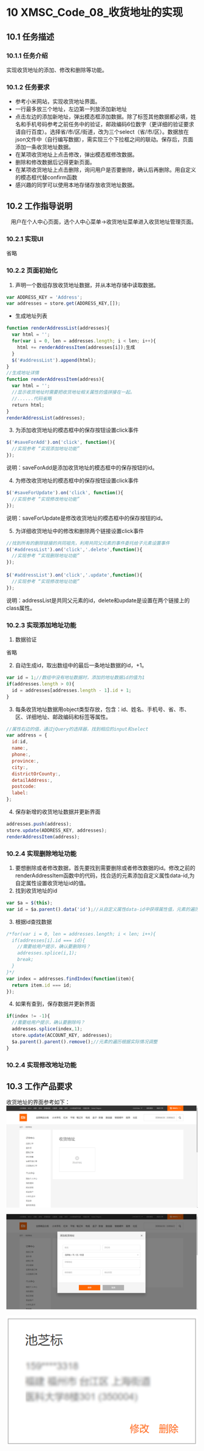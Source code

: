 # 10 XMSC_Code_08_收货地址的实现
## 10.1	任务描述
### 10.1.1 任务介绍
实现收货地址的添加、修改和删除等功能。
### 10.1.2	任务要求
* 参考小米网站，实现收货地址界面。
* 一行最多放三个地址，左边第一列放添加新地址
* 点击左边的添加新地址，弹出模态框添加数据。除了标签其他数据都必填，姓名和手机号码参考之前任务中的验证，邮政编码6位数字（更详细的验证要求请自行百度）。选择省/市/区/街道，改为三个select（省/市/区）。数据放在json文件中（自行编写数据），需实现三个下拉框之间的联动。保存后，页面添加一条收货地址数据。
* 在某项收货地址上点击修改，弹出模态框修改数据。
* 删除和修改数据后记得更新页面。
* 在某项收货地址上点击删除，询问用户是否要删除，确认后再删除。用自定义的模态框代替confirm函数
* 感兴趣的同学可以使用本地存储存放收货地址数据。

## 10.2	工作指导说明
    用户在个人中心页面，选个人中心菜单→收货地址菜单进入收货地址管理页面。 
### 10.2.1 实现UI
省略
### 10.2.2 页面初始化
1. 声明一个数组存放收货地址数据，并从本地存储中读取数据。
```javascript
var ADDRESS_KEY = 'Address';
var addresses = store.get(ADDRESS_KEY,[]);
```
- 生成地址列表
```javascript
function renderAddressList(addresses){
  var html = '';
  for(var i = 0, len = addresses.length; i < len; i++){
    html += renderAddressItem(addresses[i]);生成
  }
  $('#addressList').append(html);
}
//生成地址详情
function renderAddressItem(address){
  var html = '';
  //显示收货地址时需要把收货地址相关属性的值拼接在一起。
  //......代码省略
  return html;
}
renderAddressList(addresses);
```
3. 为添加收货地址的模态框中的保存按钮设置click事件
```javascript
$('#saveForAdd').on('click', function(){
  //实现参考 “实现添加地址功能”
});
```
说明：saveForAdd是添加收货地址的模态框中的保存按钮的id。

4. 为修改收货地址的模态框中的保存按钮设置click事件
```javascript
$('#saveForUpdate').on('click', function(){
  //实现参考 “实现修改地址功能”
});
```
说明：saveForUpdate是修改收货地址的模态框中的保存按钮的id。

5. 为详细收货地址中的修改和删除两个链接设置click事件
```javascript
//找到所有的删除链接的共同祖先，利用共同父元素的事件委托给子元素设置事件
$('#addressList').on('click','.delete',function(){
  //实现参考 “实现删除地址功能”
});

$('#addressList').on('click','.update',function(){
  //实现参考 “实现修改地址功能”
});
```
说明：addressList是共同父元素的id，delete和update是设置在两个链接上的class属性。
### 10.2.3 实现添加地址功能
1. 数据验证

省略

2. 自动生成id，取出数组中的最后一条地址数据的id，+1。
```javascript
var id = 1;//数组中没有地址数据时，添加的地址数据id的值为1
if(addresses.length > 0){
  id = addresses[addresses.length - 1].id + 1;
}
```
3. 每条收货地址数据用object类型存放，包含：id、姓名、手机号、省、市、区、详细地址、邮政编码和标签等属性。
```javascript
//属性右边的值，通过jQuery的选择器，找到相应的input和select
var address = {
  id:id,
  name:,
  phone:,
  province:,
  city:,
  districtOrCounty:,
  detailAddress:,
  postcode:
  label:
};

```
4. 保存新增的收货地址数据并更新界面
```javascript
addresses.push(address);
store.update(ADDRESS_KEY, addresses);
renderAddressItem(address);
```
### 10.2.4 实现删除地址功能
1. 要想删除或者修改数据，首先要找到需要删除或者修改数据的id。修改之前的renderAddressItem函数中的代码，找合适的元素添加自定义属性data-id,为自定属性设置收货地址id的值。
2. 找到收货地址的id
```javascript
var $a = $(this);
var id = $a.parent().data('id');//从自定义属性data-id中获得属性值，元素的遍历根据实际情况调整
```
3. 根据id查找数据
```javascript
/*for(var i = 0, len = addresses.length; i < len; i++){
  if(addresses[i].id === id){
    //需要给用户提示，确认要删除吗？
    addresses.splice(i,1);
    break;
  }
}*/
var index = addresses.findIndex(function(item){
  return item.id === id;
});
```
4. 如果有查到，保存数据并更新界面
```javascript
if(index != -1){
  //需要给用户提示，确认要删除吗？
  addresses.splice(index,1);
  store.update(ACCOUNT_KEY, addresses);
  $a.parent().parent().remove();//元素的遍历根据实际情况调整
}
```
### 10.2.4 实现修改地址功能

## 10.3	工作产品要求
收货地址的界面参考如下：
![收货地址管理界面](https://github.com/chizhibiao/Mi/raw/master/images/收货地址.png)

![收货地址修改界面](https://github.com/chizhibiao/Mi/raw/master/images/添加收货地址.png)

![收货地址详情界面](https://github.com/chizhibiao/Mi/raw/master/images/收货地址详情.png)
